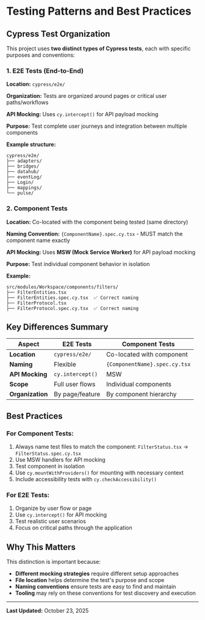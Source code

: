 # Testing Patterns and Best Practices

## Cypress Test Organization

This project uses **two distinct types of Cypress tests**, each with specific purposes and conventions:

### 1. E2E Tests (End-to-End)

**Location:** `cypress/e2e/`

**Organization:** Tests are organized around pages or critical user paths/workflows

**API Mocking:** Uses `cy.intercept()` for API payload mocking

**Purpose:** Test complete user journeys and integration between multiple components

**Example structure:**

```
cypress/e2e/
├── adapters/
├── bridges/
├── datahub/
├── eventLog/
├── Login/
├── mappings/
└── pulse/
```

### 2. Component Tests

**Location:** Co-located with the component being tested (same directory)

**Naming Convention:** `{ComponentName}.spec.cy.tsx` - MUST match the component name exactly

**API Mocking:** Uses **MSW (Mock Service Worker)** for API payload mocking

**Purpose:** Test individual component behavior in isolation

**Example:**

```
src/modules/Workspace/components/filters/
├── FilterEntities.tsx
├── FilterEntities.spec.cy.tsx  ✅ Correct naming
├── FilterProtocol.tsx
├── FilterProtocol.spec.cy.tsx  ✅ Correct naming
```

## Key Differences Summary

| Aspect           | E2E Tests        | Component Tests               |
| ---------------- | ---------------- | ----------------------------- |
| **Location**     | `cypress/e2e/`   | Co-located with component     |
| **Naming**       | Flexible         | `{ComponentName}.spec.cy.tsx` |
| **API Mocking**  | `cy.intercept()` | MSW                           |
| **Scope**        | Full user flows  | Individual components         |
| **Organization** | By page/feature  | By component hierarchy        |

## Best Practices

### For Component Tests:

1. Always name test files to match the component: `FilterStatus.tsx` → `FilterStatus.spec.cy.tsx`
2. Use MSW handlers for API mocking
3. Test component in isolation
4. Use `cy.mountWithProviders()` for mounting with necessary context
5. Include accessibility tests with `cy.checkAccessibility()`

### For E2E Tests:

1. Organize by user flow or page
2. Use `cy.intercept()` for API mocking
3. Test realistic user scenarios
4. Focus on critical paths through the application

## Why This Matters

This distinction is important because:

- **Different mocking strategies** require different setup approaches
- **File location** helps determine the test's purpose and scope
- **Naming conventions** ensure tests are easy to find and maintain
- **Tooling** may rely on these conventions for test discovery and execution

---

**Last Updated:** October 23, 2025
